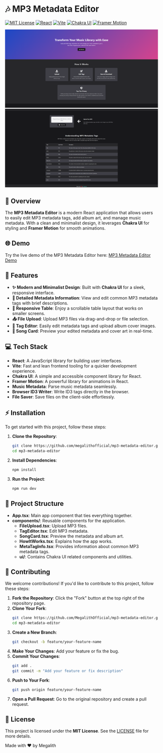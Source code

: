 # 🎶 MP3 Metadata Editor

[![MIT License](https://img.shields.io/badge/License-MIT-green.svg)](https://choosealicense.com/licenses/mit/)
[![React](https://img.shields.io/badge/React-20232A?style=for-the-badge&logo=react&logoColor=61DAFB)](https://reactjs.org/)
[![Vite](https://img.shields.io/badge/Vite-646CFF?style=for-the-badge&logo=vite&logoColor=white)](https://vitejs.dev/)
[![Chakra UI](https://img.shields.io/badge/Chakra%20UI-319795?style=for-the-badge&logo=chakraui&logoColor=white)](https://chakra-ui.com/)
[![Framer Motion](https://img.shields.io/badge/Framer%20Motion-0055FF?style=for-the-badge&logo=framer&logoColor=white)](https://www.framer.com/motion/)

![Screenshot 1](images/1.png)
![Screenshot 2](images/2.png)

## 🌟 Overview

The **MP3 Metadata Editor** is a modern React application that allows users to easily edit MP3 metadata tags, add album art, and manage music metadata. With a clean and minimalist design, it leverages **Chakra UI** for styling and **Framer Motion** for smooth animations.

## 🌐 Demo

Try the live demo of the MP3 Metadata Editor here: [MP3 Metadata Editor Demo](https://github.com/MegalithOfficial/mp3-metadata-editor)

## 🚀 Features

- **✨ Modern and Minimalist Design**: Built with **Chakra UI** for a sleek, responsive interface.
- **📜 Detailed Metadata Information**: View and edit common MP3 metadata tags with brief descriptions.
- **📱 Responsive Table**: Enjoy a scrollable table layout that works on smaller screens.
- **📤 File Upload**: Upload MP3 files via drag-and-drop or file selection.
- **📝 Tag Editor**: Easily edit metadata tags and upload album cover images.
- **🎵 Song Card**: Preview your edited metadata and cover art in real-time.


## 💻 Tech Stack

- **React**: A JavaScript library for building user interfaces.
- **Vite**: Fast and lean frontend tooling for a quicker development experience.
- **Chakra UI**: A simple and accessible component library for React.
- **Framer Motion**: A powerful library for animations in React.
- **Music Metadata**: Parse music metadata seamlessly.
- **Browser ID3 Writer**: Write ID3 tags directly in the browser.
- **File Saver**: Save files on the client-side effortlessly.

## ⚡ Installation

To get started with this project, follow these steps:

1. **Clone the Repository**:
   ```bash
   git clone https://github.com/megalithofficial/mp3-metadata-editor.git
   cd mp3-metadata-editor
   ```

2. **Install Dependencies**:
   ```bash
   npm install
   ```

3. **Run the Project**:
   ```bash
   npm run dev
   ```

## 📂 Project Structure

- **App.tsx**: Main app component that ties everything together.
- **components/**: Reusable components for the application.
  - **FileUpload.tsx**: Upload MP3 files.
  - **TagEditor.tsx**: Edit MP3 metadata.
  - **SongCard.tsx**: Preview the metadata and album art.
  - **HowItWorks.tsx**: Explains how the app works.
  - **MetaTagInfo.tsx**: Provides information about common MP3 metadata tags.
  - **ui/**: Contains Chakra UI related components and utilities.

## 🤝 Contributing

We welcome contributions! If you'd like to contribute to this project, follow these steps:

1. **Fork the Repository**: Click the "Fork" button at the top right of the repository page.
2. **Clone Your Fork**:
   ```bash
   git clone https://github.com/MegalithOfficial/mp3-metadata-editor.git
   cd mp3-metadata-editor
   ```
3. **Create a New Branch**:
   ```bash
   git checkout -b feature/your-feature-name
   ```
4. **Make Your Changes**: Add your feature or fix the bug.
5. **Commit Your Changes**:
   ```bash
   git add .
   git commit -m "Add your feature or fix description"
   ```
6. **Push to Your Fork**:
   ```bash
   git push origin feature/your-feature-name
   ```
7. **Open a Pull Request**: Go to the original repository and create a pull request.

## 📜 License

This project is licensed under the **MIT License**. See the [LICENSE](LICENSE) file for more details.

Made with ❤️ by Megalith
